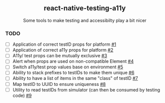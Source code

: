 <h2 align="center">react-native-testing-a11y</h2>

<p align="center">
Some tools to make testing and accessibilty play a bit nicer
</p>

### TODO

- [ ] Application of correct testID props for platform [#1](/../../issues/1)
- [ ] Application of correct a11y props for platform [#2](/../../issues/2)
- [ ] A11y/ test props can be mutually exclusive [#3](/../../issues/3)
- [ ] Alert when props are used on non-compatible Element [#4](/../../issues/4)
- [ ] Switch a11y/test prop values base on environment [#5](/../../issues/5)
- [ ] Ability to stack prefixes to testIDs to make them unique [#6](/../../issues/6)
- [ ] Ability to have a list of items in the same "class" of testID [#7](/../../issues/7)
- [ ] Map testID to UUID to ensure uniqueness [#8](/../../issues/8)
- [ ] Utility to read testIDs from simulator (can then be consumed by testing code) [#9](/../../issues/9)
